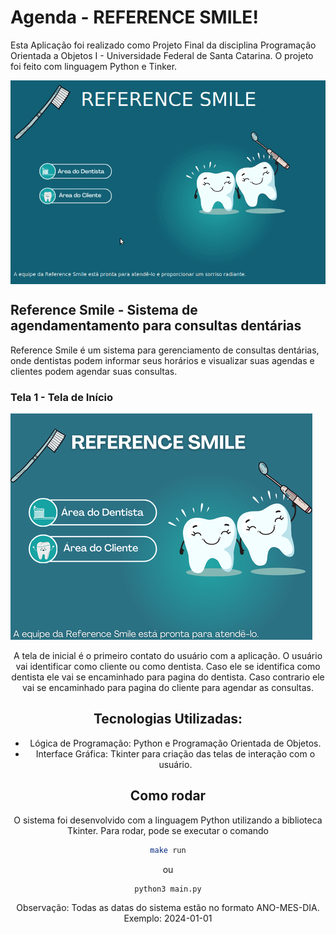 
# Agenda - REFERENCE SMILE!
Esta Aplicação foi realizado como Projeto Final da disciplina Programação Orientada a Objetos I - Universidade Federal de Santa Catarina. O projeto foi feito com linguagem Python e Tinker.


<div align="center">
    <div style="display: flex; align-items: center;">
        <img src="./agenda.gif">
    </div>
</div>




## Reference Smile - Sistema de agendamentamento para consultas dentárias

Reference Smile é um sistema para gerenciamento de consultas dentárias, onde dentistas podem informar seus horários e visualizar suas agendas e clientes podem agendar suas consultas.

### Tela 1 - Tela de Início


<div align="center">
    <div style="display: flex; align-items: center;">
        <img src="./Agenda_dentista/Screenshots/tela_inicial.png">
    </div>


<br> 
A tela de inicial é o primeiro contato do usuário com a aplicação. O usuário vai identificar como cliente ou como dentista. Caso ele se identifica como dentista ele vai se encaminhado para pagina do dentista. Caso contrario ele vai se encaminhado para pagina do cliente para agendar as consultas.

## Tecnologias Utilizadas:
- Lógica de Programação: Python e Programação Orientada de Objetos.
- Interface Gráfica: Tkinter para criação das telas de interação com o usuário.

## Como rodar
O sistema foi desenvolvido com a linguagem Python utilizando a biblioteca Tkinter. Para rodar, pode se executar o comando
```bash
make run
```
ou

```
python3 main.py
```

Observação: Todas as datas do sistema estão no formato ANO-MES-DIA. Exemplo: 2024-01-01